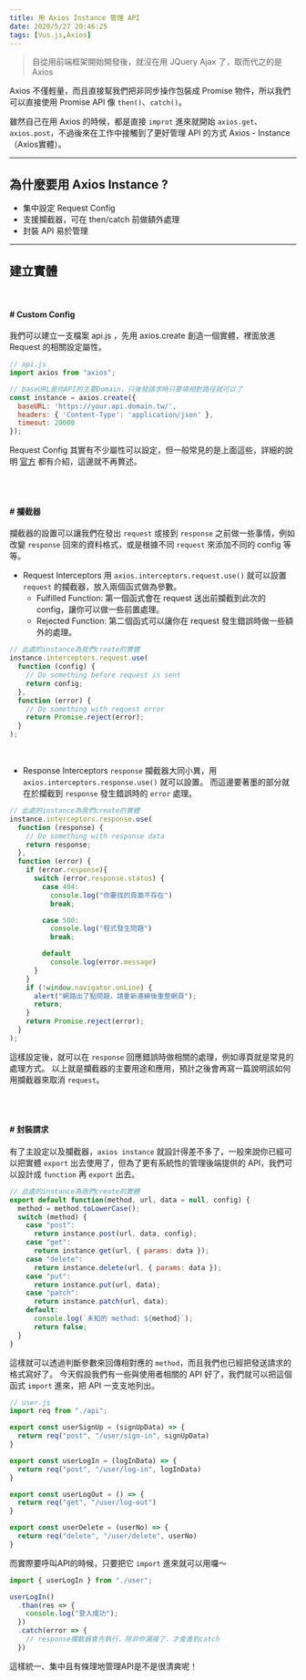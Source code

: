 ```yaml
---
title: 用 Axios Instance 管理 API
date: 2020/5/27 20:46:25
tags: [Vus.js,Axios]
---
```

> 自從用前端框架開始開發後，就沒在用 JQuery Ajax 了，取而代之的是 Axios

 Axios 不僅輕量，而且直接幫我們把非同步操作包裝成 Promise 物件，所以我們可以直接使用 Promise API 像 `then()`、`catch()`。

雖然自己在用 Axios 的時候，都是直接 `improt` 進來就開始 `axios.get`、`axios.post`，不過後來在工作中接觸到了更好管理 API 的方式 Axios - Instance （Axios實體）。

---

## 為什麼要用 Axios Instance ?
* 集中設定 Request Config
* 支援攔截器，可在 then/catch 前做額外處理
* 封裝 API 易於管理
---
## 建立實體

</br>

#### # Custom Config
我們可以建立一支檔案 api.js ，先用 axios.create 創造一個實體，裡面放進 Request 的相關設定屬性。

```javascript
// api.js
import axios from "axios";

// baseURL是你API的主要Domain，只後發請求時只要填相對路徑就可以了
const instance = axios.create({
  baseURL: 'https://your.api.domain.tw/',
  headers: { 'Content-Type': 'application/json' },
  timeout: 20000
});
```
Request Config 其實有不少屬性可以設定，但一般常見的是上面這些，詳細的說明 [官方](https://github.com/axios/axios#request-config) 都有介紹，這邊就不再贅述。

</br></br>

#### # 攔截器

攔截器的設置可以讓我們在發出 `request` 或接到 `response` 之前做一些事情，例如改變 `response` 回來的資料格式，或是根據不同 `request` 來添加不同的 config 等等。

* Request Interceptors
用 `axios.interceptors.request.use()` 就可以設置 `request` 的攔截器，放入兩個函式做為參數。
   - Fulfilled Function: 第一個函式會在 request 送出前攔截到此次的 config，讓你可以做一些前置處理。
   - Rejected Function: 第二個函式可以讓你在 request 發生錯誤時做一些額外的處理。

```javascript
// 此處的instance為我們create的實體
instance.interceptors.request.use(
  function (config) {
    // Do something before request is sent
    return config;
  },
  function (error) {
    // Do something with request error
    return Promise.reject(error);
  }
);
```
</br>

* Response Interceptors
`response` 攔截器大同小異，用 `axios.interceptors.response.use()` 就可以設置。
而這邊要著墨的部分就在於攔截到 `response` 發生錯誤時的 `error` 處理。

```javascript
// 此處的instance為我們create的實體
instance.interceptors.response.use(
  function (response) {
    // Do something with response data
    return response;
  },
  function (error) {
    if (error.response){
      switch (error.response.status) {
        case 404:
          console.log("你要找的頁面不存在")
          break;

        case 500:
          console.log("程式發生問題")
          break;

        default
          console.log(error.message)
      }
    } 
    if (!window.navigator.onLine) {
      alert("網路出了點問題，請重新連線後重整網頁");
      return;
    }
    return Promise.reject(error);
  }
);
```
這樣設定後，就可以在 `response` 回應錯誤時做相關的處理，例如導頁就是常見的處理方式。
以上就是攔截器的主要用途和應用，預計之後會再寫一篇說明該如何用攔截器來取消 `request`。

</br></br>

#### # 封裝請求

有了主設定以及攔截器，`axios instance` 就設計得差不多了，一般來說你已經可以把實體 `export` 出去使用了，但為了更有系統性的管理後端提供的 API，我們可以設計成 `function` 再 `export` 出去。
```javascript
// 此處的instance為我們create的實體
export default function(method, url, data = null, config) {
  method = method.toLowerCase();
  switch (method) {
    case "post":
      return instance.post(url, data, config);
    case "get":
      return instance.get(url, { params: data });
    case "delete":
      return instance.delete(url, { params: data });
    case "put":
      return instance.put(url, data);
    case "patch":
      return instance.patch(url, data);
    default:
      console.log(`未知的 method: ${method}`);
      return false;
  }
}
```
這樣就可以透過判斷參數來回傳相對應的 `method`，而且我們也已經把發送請求的格式寫好了。
今天假設我們有一些與使用者相關的 API 好了，我們就可以把這個函式 `import` 進來，把 API 一支支地列出。
```javascript
// user.js
import req from "./api";

export const userSignUp = (signUpData) => {
  return req("post", "/user/sign-in", signUpData)
}

export const userLogIn = (logInData) => {
  return req("post", "/user/log-in", logInData)
}

export const userLogOut = () => {
  return req("get", "/user/log-out")
}

export const userDelete = (userNo) => {
  return req("delete", "/user/delete", userNo)
}
```

而實際要呼叫API的時候，只要把它 `import` 進來就可以用囉～
```javascript
import { userLogIn } from "./user";

userLogIn()
  .than(res => {
    console.log("登入成功");
  })
  .catch(error => {
    // response攔截器會先執行，除非你漏接了，才會進到catch
  })
```

這樣統一、集中且有條理地管理API是不是很清爽呢！

